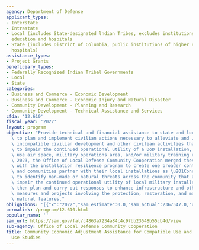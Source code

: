 ```yaml
---
agency: Department of Defense
applicant_types:
- Interstate
- Intrastate
- Local (includes State-designated lndian Tribes, excludes institutions of higher
  education and hospitals
- State (includes District of Columbia, public institutions of higher education and
  hospitals)
assistance_types:
- Project Grants
beneficiary_types:
- Federally Recognized Indian Tribal Governments
- Local
- State
categories:
- Business and Commerce - Economic Development
- Business and Commerce - Economic Injury and Natural Disaster
- Community Development - Planning and Research
- Community Development - Technical Assistance and Services
cfda: '12.610'
fiscal_year: '2022'
layout: program
objective: "Provide technical and financial assistance to state and local governments\
  \ to plan and implement civilian actions necessary to alleviate and /or prevent\
  \ incompatible civilian development and other civilian activities that are likely\
  \ to impair the continued operational utility of a DoD installation, range, special\
  \ use air space, military operations area, and/or military training route.  In FY\
  \ 2023, the Office of Local Defense Community Cooperation merged these program elements\
  \ with the installation resilience program to create one broader continuum for states\
  \ and communities partner with their local installations as \u201Cone community\u201D\
  \ to identify man-made or natural threats across the community that are likely to\
  \ impair the continued operational utility of local military installations, and\
  \ then plan and carry out responses to enhance infrastructure and other resilience\
  \ measures and projects involving the protection, restoration, and maintenance of\
  \ natural features."
obligations: '[{"x":"2022","sam_estimate":0.0,"sam_actual":2367547.0,"usa_spending_actual":11080541.0},{"x":"2023","sam_estimate":1000000.0,"sam_actual":0.0,"usa_spending_actual":3800772.1},{"x":"2024","sam_estimate":1000000.0,"sam_actual":0.0,"usa_spending_actual":0.0}]'
permalink: /program/12.610.html
popular_name: ''
sam_url: https://sam.gov/fal/c4863a7234a84c4c97bb23648b55cb4d/view
sub-agency: Office of Local Defense Community Cooperation
title: Community Economic Adjustment Assistance for Compatible Use and Joint Land
  Use Studies
---
```

